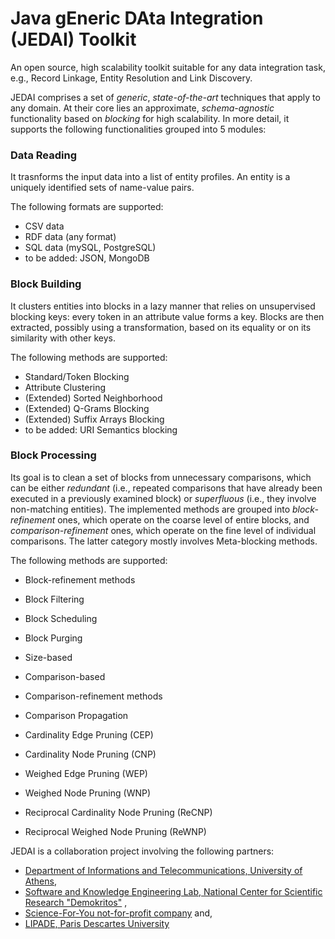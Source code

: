 # Java gEneric DAta Integration (JEDAI) Toolkit
An open source, high scalability toolkit suitable for any data integration task, e.g., Record Linkage, Entity Resolution and Link Discovery.

JEDAI comprises a set of *generic*, *state-of-the-art* techniques that apply to any domain. At their core lies an approximate, *schema-agnostic* functionality based on *blocking* for high scalability. In more detail, it supports the following functionalities grouped into 5 modules:

### Data Reading 
It trasnforms the input data into a list of entity profiles. An entity is a uniquely identified sets of name-value pairs. 

The following formats are supported:
 * CSV data
 * RDF data (any format)
 * SQL data (mySQL, PostgreSQL)
 * to be added: JSON, MongoDB
  
### Block Building 
It clusters entities into blocks in a lazy manner that relies on unsupervised blocking keys: every token in an attribute value forms a key. Blocks are then extracted, possibly using a transformation, based on its equality or on its similarity with other keys.

The following methods are supported:
 * Standard/Token Blocking
 * Attribute Clustering
 * (Extended) Sorted Neighborhood
 * (Extended) Q-Grams Blocking
 * (Extended) Suffix Arrays Blocking
 * to be added: URI Semantics blocking

### Block Processing
Its goal is to clean a set of blocks from unnecessary comparisons, which can be either *redundant* (i.e., repeated comparisons that have already been executed in a previously examined block) or *superfluous* (i.e., they involve non-matching entities).
The implemented methods are grouped into *block-refinement* ones, which operate on the coarse level of entire blocks, and *comparison-refinement* ones, which operate on the fine level of individual comparisons. The latter category mostly involves Meta-blocking methods.

The following methods are supported:
* Block-refinement methods
 *  Block Filtering
 *  Block Scheduling
 *  Block Purging
   * Size-based
   * Comparison-based
   
* Comparison-refinement methods
 * Comparison Propagation
 * Cardinality Edge Pruning (CEP)
 * Cardinality Node Pruning (CNP)
 * Weighed Edge Pruning (WEP)
 * Weighed Node Pruning (WNP)
 * Reciprocal Cardinality Node Pruning (ReCNP)
 * Reciprocal Weighed Node Pruning (ReWNP)

JEDAI is a collaboration project involving the following partners:
* [Department of Informations and Telecommunications, University of Athens](http://www.di.uoa.gr),
* [Software and Knowledge Engineering Lab, National Center for Scientific Research "Demokritos"](https://www.iit.demokritos.gr/skel) ,
* [Science-For-You not-for-profit company](http://www.scify.gr/site/en) and, 
* [LIPADE, Paris Descartes University](http://lipade.mi.parisdescartes.fr)
